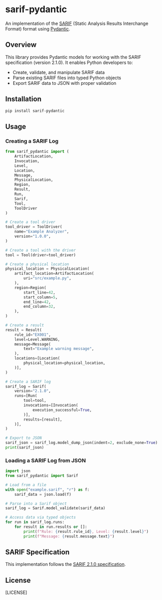 # sarif-pydantic

An implementation of the [SARIF](https://sarifweb.azurewebsites.net/) (Static Analysis Results Interchange Format) format using [Pydantic](https://pydantic-docs.helpmanual.io/).

## Overview

This library provides Pydantic models for working with the SARIF specification (version 2.1.0). It enables Python developers to:

- Create, validate, and manipulate SARIF data
- Parse existing SARIF files into typed Python objects
- Export SARIF data to JSON with proper validation

## Installation

```bash
pip install sarif-pydantic
```

## Usage

### Creating a SARIF Log

```python
from sarif_pydantic import (
    ArtifactLocation, 
    Invocation, 
    Level, 
    Location, 
    Message, 
    PhysicalLocation, 
    Region, 
    Result, 
    Run, 
    Sarif, 
    Tool, 
    ToolDriver
)

# Create a tool driver
tool_driver = ToolDriver(
    name="Example Analyzer",
    version="1.0.0",
)

# Create a tool with the driver
tool = Tool(driver=tool_driver)

# Create a physical location
physical_location = PhysicalLocation(
    artifact_location=ArtifactLocation(
        uri="src/example.py",
    ),
    region=Region(
        start_line=42,
        start_column=5,
        end_line=42,
        end_column=32,
    ),
)

# Create a result
result = Result(
    rule_id="EX001",
    level=Level.WARNING,
    message=Message(
        text="Example warning message",
    ),
    locations=[Location(
        physical_location=physical_location,
    )],
)

# Create a SARIF log
sarif_log = Sarif(
    version="2.1.0",
    runs=[Run(
        tool=tool,
        invocations=[Invocation(
            execution_successful=True,
        )],
        results=[result],
    )],
)

# Export to JSON
sarif_json = sarif_log.model_dump_json(indent=2, exclude_none=True)
print(sarif_json)
```

### Loading a SARIF Log from JSON

```python
import json
from sarif_pydantic import Sarif

# Load from a file
with open("example.sarif", "r") as f:
    sarif_data = json.load(f)

# Parse into a Sarif object
sarif_log = Sarif.model_validate(sarif_data)

# Access data via typed objects
for run in sarif_log.runs:
    for result in run.results or []:
        print(f"Rule: {result.rule_id}, Level: {result.level}")
        print(f"Message: {result.message.text}")
```

## SARIF Specification

This implementation follows the [SARIF 2.1.0 specification](https://docs.oasis-open.org/sarif/sarif/v2.1.0/sarif-v2.1.0.html).

## License

[LICENSE] 
